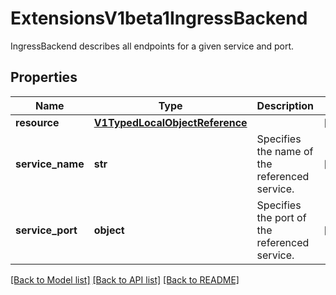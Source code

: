 # ExtensionsV1beta1IngressBackend

IngressBackend describes all endpoints for a given service and port.

## Properties
Name | Type | Description | Notes
------------ | ------------- | ------------- | -------------
**resource** | [**V1TypedLocalObjectReference**](V1TypedLocalObjectReference.md) |  | [optional] 
**service_name** | **str** | Specifies the name of the referenced service. | [optional] 
**service_port** | **object** | Specifies the port of the referenced service. | [optional] 

[[Back to Model list]](../README.md#documentation-for-models) [[Back to API list]](../README.md#documentation-for-api-endpoints) [[Back to README]](../README.md)


